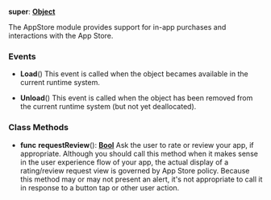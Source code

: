 **super**: **[Object](../gravity/object.md)**

The AppStore module provides support for in-app purchases and interactions with the App Store.

### Events

* **Load**()
This event is called when the object becames available in the current runtime system.

* **Unload**()
This event is called when the object has been removed from the current runtime system (but not yet deallocated).



### Class Methods

* **func** **requestReview**(): <strong>[Bool](../gravity/bool.md)</strong> 
Ask the user to rate or review your app, if appropriate. Although you should call this method when it makes sense in the user experience flow of your app, the actual display of a rating/review request view is governed by App Store policy. Because this method may or may not present an alert, it's not appropriate to call it in response to a button tap or other user action.





